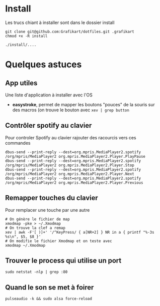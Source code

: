 # Install

Les trucs chiant à installer sont dans le dossier install

```
git clone git@github.com:Grafikart/dotfiles.git .grafikart
chmod +x -R install

./install/....
```

# Quelques astuces 

## App utiles

Une liste d'application à installer avec l'OS

- **easystroke**, permet de mapper les boutons "pouces" de la souris sur des macros (on trouve le bouton avec `xev | grep button`

## Contrôler spotify au clavier 

Pour controler Spotify au clavier rajouter des racourcis vers ces commandes

```
dbus-send --print-reply --dest=org.mpris.MediaPlayer2.spotify /org/mpris/MediaPlayer2 org.mpris.MediaPlayer2.Player.PlayPause
dbus-send --print-reply --dest=org.mpris.MediaPlayer2.spotify /org/mpris/MediaPlayer2 org.mpris.MediaPlayer2.Player.Stop
dbus-send --print-reply --dest=org.mpris.MediaPlayer2.spotify /org/mpris/MediaPlayer2 org.mpris.MediaPlayer2.Player.Next
dbus-send --print-reply --dest=org.mpris.MediaPlayer2.spotify /org/mpris/MediaPlayer2 org.mpris.MediaPlayer2.Player.Previous
```

## Remapper touches du clavier

Pour remplacer une touche par une autre

```
# On génère le fichier de map 
xmodmap -pke > ~/.Xmodmap
# On trouve la clef a remap 
xev | awk -F'[ )]+' '/^KeyPress/ { a[NR+2] } NR in a { printf "%-3s %s\n", $5, $8 }'
# On modifie le fichier Xmodmap et on teste avec 
xmodmap ~/.Xmodmap
```

## Trouver le process qui utilise un port

```
sudo netstat -nlp | grep :80
```

## Quand le son se met à foirer

```
pulseaudio -k && sudo alsa force-reload
```
